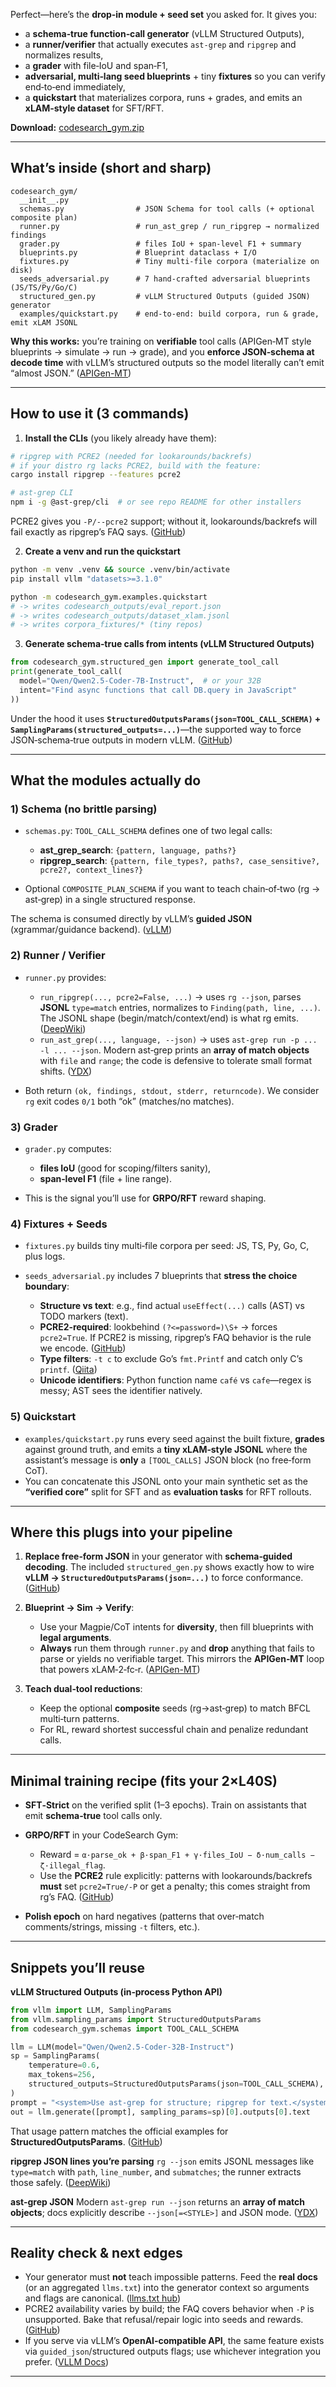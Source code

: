 Perfect—here’s the **drop‑in module + seed set** you asked for. It gives you:

* a **schema‑true function‑call generator** (vLLM Structured Outputs),
* a **runner/verifier** that actually executes `ast-grep` and `ripgrep` and normalizes results,
* a **grader** with file‑IoU and span‑F1,
* **adversarial, multi‑lang seed blueprints** + tiny **fixtures** so you can verify end‑to‑end immediately,
* a **quickstart** that materializes corpora, runs + grades, and emits an **xLAM‑style dataset** for SFT/RFT.

**Download:** [codesearch_gym.zip](sandbox:/mnt/data/codesearch_gym.zip)

---

## What’s inside (short and sharp)

```
codesearch_gym/
  __init__.py
  schemas.py                # JSON Schema for tool calls (+ optional composite plan)
  runner.py                 # run_ast_grep / run_ripgrep → normalized findings
  grader.py                 # files IoU + span-level F1 + summary
  blueprints.py             # Blueprint dataclass + I/O
  fixtures.py               # Tiny multi-file corpora (materialize on disk)
  seeds_adversarial.py      # 7 hand-crafted adversarial blueprints (JS/TS/Py/Go/C)
  structured_gen.py         # vLLM Structured Outputs (guided JSON) generator
  examples/quickstart.py    # end-to-end: build corpora, run & grade, emit xLAM JSONL
```

**Why this works:** you’re training on **verifiable** tool calls (APIGen‑MT style blueprints → simulate → run → grade), and you **enforce JSON‑schema at decode time** with vLLM’s structured outputs so the model literally can’t emit “almost JSON.” ([APIGen-MT][1])

---

## How to use it (3 commands)

1. **Install the CLIs** (you likely already have them):

```bash
# ripgrep with PCRE2 (needed for lookarounds/backrefs)
# if your distro rg lacks PCRE2, build with the feature:
cargo install ripgrep --features pcre2

# ast-grep CLI
npm i -g @ast-grep/cli  # or see repo README for other installers
```

PCRE2 gives you `-P/--pcre2` support; without it, lookarounds/backrefs will fail exactly as ripgrep’s FAQ says. ([GitHub][2])

2. **Create a venv and run the quickstart**

```bash
python -m venv .venv && source .venv/bin/activate
pip install vllm "datasets>=3.1.0"

python -m codesearch_gym.examples.quickstart
# -> writes codesearch_outputs/eval_report.json
# -> writes codesearch_outputs/dataset_xlam.jsonl
# -> writes corpora_fixtures/* (tiny repos)
```

3. **Generate schema‑true calls from intents (vLLM Structured Outputs)**

```python
from codesearch_gym.structured_gen import generate_tool_call
print(generate_tool_call(
  model="Qwen/Qwen2.5-Coder-7B-Instruct",  # or your 32B
  intent="Find async functions that call DB.query in JavaScript"
))
```

Under the hood it uses **`StructuredOutputsParams(json=TOOL_CALL_SCHEMA)` + `SamplingParams(structured_outputs=...)`**—the supported way to force JSON‑schema‑true outputs in modern vLLM. ([GitHub][3])

---

## What the modules actually do

### 1) **Schema (no brittle parsing)**

* `schemas.py`: `TOOL_CALL_SCHEMA` defines one of two legal calls:

  * **ast_grep_search**: `{pattern, language, paths?}`
  * **ripgrep_search**: `{pattern, file_types?, paths?, case_sensitive?, pcre2?, context_lines?}`
* Optional `COMPOSITE_PLAN_SCHEMA` if you want to teach chain‑of‑two (rg → ast‑grep) in a single structured response.

The schema is consumed directly by vLLM’s **guided JSON** (xgrammar/guidance backend). ([vLLM][4])

### 2) **Runner / Verifier**

* `runner.py` provides:

  * `run_ripgrep(..., pcre2=False, ...)` → uses `rg --json`, parses **JSONL** `type=match` entries, normalizes to `Finding(path, line, ...)`. The JSONL shape (begin/match/context/end) is what rg emits. ([DeepWiki][5])
  * `run_ast_grep(..., language, --json)` → uses `ast-grep run -p ... -l ... --json`. Modern ast‑grep prints an **array of match objects** with `file` and `range`; the code is defensive to tolerate small format shifts. ([YDX][6])
* Both return `(ok, findings, stdout, stderr, returncode)`. We consider `rg` exit codes `0/1` both “ok” (matches/no matches).

### 3) **Grader**

* `grader.py` computes:

  * **files IoU** (good for scoping/filters sanity),
  * **span‑level F1** (file + line range).
* This is the signal you’ll use for **GRPO/RFT** reward shaping.

### 4) **Fixtures + Seeds**

* `fixtures.py` builds tiny multi‑file corpora per seed: JS, TS, Py, Go, C, plus logs.
* `seeds_adversarial.py` includes 7 blueprints that **stress the choice boundary**:

  * **Structure vs text**: e.g., find actual `useEffect(...)` calls (AST) vs TODO markers (text).
  * **PCRE2‑required**: lookbehind `(?<=password=)\S+` → forces `pcre2=True`. If PCRE2 is missing, ripgrep’s FAQ behavior is the rule we encode. ([GitHub][2])
  * **Type filters**: `-t c` to exclude Go’s `fmt.Printf` and catch only C’s `printf`. ([Qiita][7])
  * **Unicode identifiers**: Python function name `café` vs `cafe`—regex is messy; AST sees the identifier natively.

### 5) **Quickstart**

* `examples/quickstart.py` runs every seed against the built fixture, **grades** against ground truth, and emits a **tiny xLAM‑style JSONL** where the assistant’s message is **only** a `[TOOL_CALLS]` JSON block (no free‑form CoT).
* You can concatenate this JSONL onto your main synthetic set as the **“verified core”** split for SFT and as **evaluation tasks** for RFT rollouts.

---

## Where this plugs into your pipeline

1. **Replace free‑form JSON** in your generator with **schema‑guided decoding**. The included `structured_gen.py` shows exactly how to wire **vLLM → `StructuredOutputsParams(json=...)`** to force conformance. ([GitHub][3])

2. **Blueprint → Sim → Verify**:

   * Use your Magpie/CoT intents for **diversity**, then fill blueprints with **legal arguments**.
   * **Always** run them through `runner.py` and **drop** anything that fails to parse or yields no verifiable target. This mirrors the **APIGen‑MT** loop that powers xLAM‑2‑fc‑r. ([APIGen-MT][1])

3. **Teach dual‑tool reductions**:

   * Keep the optional **composite** seeds (rg→ast‑grep) to match BFCL multi‑turn patterns.
   * For RL, reward shortest successful chain and penalize redundant calls.

---

## Minimal training recipe (fits your 2×L40S)

* **SFT‑Strict** on the verified split (1–3 epochs). Train on assistants that emit **schema‑true** tool calls only.
* **GRPO/RFT** in your CodeSearch Gym:

  * Reward = `α·parse_ok + β·span_F1 + γ·files_IoU − δ·num_calls − ζ·illegal_flag`.
  * Use the **PCRE2** rule explicitly: patterns with lookarounds/backrefs **must** set `pcre2=True/-P` or get a penalty; this comes straight from rg’s FAQ. ([GitHub][2])
* **Polish epoch** on hard negatives (patterns that over‑match comments/strings, missing `-t` filters, etc.).

---

## Snippets you’ll reuse

**vLLM Structured Outputs (in‑process Python API)**

```python
from vllm import LLM, SamplingParams
from vllm.sampling_params import StructuredOutputsParams
from codesearch_gym.schemas import TOOL_CALL_SCHEMA

llm = LLM(model="Qwen/Qwen2.5-Coder-32B-Instruct")
sp = SamplingParams(
    temperature=0.6,
    max_tokens=256,
    structured_outputs=StructuredOutputsParams(json=TOOL_CALL_SCHEMA),
)
prompt = "<system>Use ast-grep for structure; ripgrep for text.</system>\n<user>Find async functions that call DB.query in JS</user>\n<assistant>"
out = llm.generate([prompt], sampling_params=sp)[0].outputs[0].text
```

That usage pattern matches the official examples for **StructuredOutputsParams**. ([GitHub][3])

**ripgrep JSON lines you’re parsing**
`rg --json` emits JSONL messages like `type=match` with `path`, `line_number`, and `submatches`; the runner extracts those safely. ([DeepWiki][5])

**ast‑grep JSON**
Modern `ast-grep run --json` returns an **array of match objects**; docs explicitly describe `--json[=<STYLE>]` and JSON mode. ([YDX][8])

---

## Reality check & next edges

* Your generator must **not** teach impossible patterns. Feed the **real docs** (or an aggregated `llms.txt`) into the generator context so arguments and flags are canonical. ([llms.txt hub][9])
* PCRE2 availability varies by build; the FAQ covers behavior when `-P` is unsupported. Bake that refusal/repair logic into seeds and rewards. ([GitHub][2])
* If you serve via vLLM’s **OpenAI‑compatible API**, the same feature exists via `guided_json`/structured outputs flags; use whichever integration you prefer. ([VLLM Docs][10])

---

[1]: https://apigen-mt.github.io/?utm_source=chatgpt.com "APIGen-MT"
[2]: https://github.com/BurntSushi/ripgrep/blob/master/FAQ.md?utm_source=chatgpt.com "ripgrep/FAQ.md at master · BurntSushi/ripgrep · GitHub"
[3]: https://github.com/vllm-project/vllm/blob/main/examples/offline_inference/structured_outputs.py?utm_source=chatgpt.com "vllm/examples/offline_inference/structured_outputs.py at main ..."
[4]: https://docs.vllm.com.cn/en/latest/features/structured_outputs.html?utm_source=chatgpt.com "结构化输出 - vLLM 文档"
[5]: https://deepwiki.com/BurntSushi/ripgrep/2.5-output-formatting?utm_source=chatgpt.com "Output Formatting | BurntSushi/ripgrep | DeepWiki"
[6]: https://ydx-2147483647.github.io/ast-grep.github.io/guide/tooling-overview.html?utm_source=chatgpt.com "Command Line Tooling Overview | ast-grep"
[7]: https://qiita.com/takiguchi-yu/items/1a3ecb3f103f5239fb04?utm_source=chatgpt.com "RUST製のgrepツール「ripgrep」のヘルプ - Qiita"
[8]: https://ydx-2147483647.github.io/ast-grep.github.io/reference/cli/run.html?utm_source=chatgpt.com "ast-grep run | ast-grep"
[9]: https://llmstxthub.com/websites/ast-grep-llms-txt?utm_source=chatgpt.com "ast-grep - llms.txt Documentation | llms.txt hub"
[10]: https://docs.vllm.ai/en/v0.9.2/features/structured_outputs.html?utm_source=chatgpt.com "Structured Outputs - vLLM"
